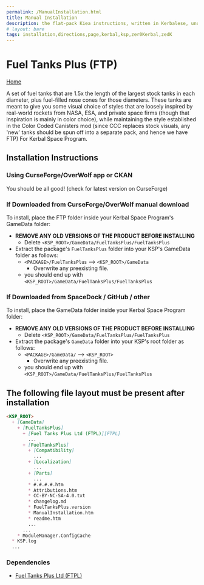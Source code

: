 ```yaml
---
permalink: /ManualInstallation.html
title: Manual Installation
description: the flat-pack Kiea instructions, written in Kerbalese, unusally present
# layout: bare
tags: installation,directions,page,kerbal,ksp,zer0Kerbal,zedK
---
```


<!-- ManualInstallation.md v1.1.8.1
Fuel Tanks Plus (FTP)
created: 01 Oct 2019
updated: 29 Jul 2022 -->

<!-- based upon work by Lisias -->

# Fuel Tanks Plus (FTP)

[Home](./index.md)

A set of fuel tanks that are 1.5x the length of the largest stock tanks in each diameter, plus fuel-filled nose cones for those diameters. These tanks are meant to give you some visual choice of styles that are loosely inspired by real-world rockets from NASA, ESA, and private space firms (though that inspiration is mainly in color choice), while maintaining the style established in the Color Coded Canisters mod (since CCC replaces stock visuals, any 'new' tanks should be spun off into a separate pack, and hence we have FTP) For Kerbal Space Program.

## Installation Instructions

### Using CurseForge/OverWolf app or CKAN

You should be all good! (check for latest version on CurseForge)

### If Downloaded from CurseForge/OverWolf manual download

To install, place the FTP folder inside your Kerbal Space Program's GameData folder:

* **REMOVE ANY OLD VERSIONS OF THE PRODUCT BEFORE INSTALLING**
  * Delete `<KSP_ROOT>/GameData/FuelTanksPlus/FuelTanksPlus`
* Extract the package's `FuelTanksPlus` folder into your KSP's GameData folder as follows:
  * `<PACKAGE>/FuelTanksPlus` --> `<KSP_ROOT>/GameData`
    * Overwrite any preexisting file.
  * you should end up with `<KSP_ROOT>/GameData/FuelTanksPlus/FuelTanksPlus`

### If Downloaded from SpaceDock / GitHub / other

To install, place the GameData folder inside your Kerbal Space Program folder:

* **REMOVE ANY OLD VERSIONS OF THE PRODUCT BEFORE INSTALLING**
  * Delete `<KSP_ROOT>/GameData/FuelTanksPlus/FuelTanksPlus`
* Extract the package's `GameData` folder into your KSP's root folder as follows:
  * `<PACKAGE>/GameData/` --> `<KSP_ROOT>`
    * Overwrite any preexisting file.
  * you should end up with `<KSP_ROOT>/GameData/FuelTanksPlus/FuelTanksPlus`

## The following file layout must be present after installation

```markdown
<KSP_ROOT>
  + [GameData]
    + [FuelTanksPlus]
      + [Fuel Tanks Plus Ltd (FTPL)][FTPL]
        ...
      + [FuelTanksPlus]
        + [Compatibility]
          ...
        + [Localization]
          ...
        + [Parts]
          ...
        * #.#.#.#.htm
        * Attributions.htm
        * CC-BY-NC-SA-4.0.txt
        * changelog.md
        * FuelTanksPlus.version
        * ManualInstallation.htm
        * readme.htm
        ...
      ...
    * ModuleManager.ConfigCache
  * KSP.log
  ...
```

### Dependencies

* [Fuel Tanks Plus Ltd (FTPL)][FTPL]

[FTPL]: https://forum.kerbalspaceprogram.com/threads/209628-*/ "FTP Ltd"
